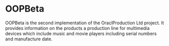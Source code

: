 # OOPBeta

OOPBeta is the second implementation of the OraclProduction Ltd project. It provides information on the products a production line for multimedia devices which include music and movie players including serial numbers and manufacture date. 
